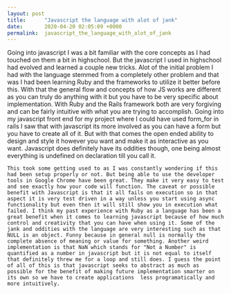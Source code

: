 ```yaml
---
layout: post
title:      "Javascript the language with alot of jank"
date:       2020-04-20 02:05:09 +0000
permalink:  javascript_the_language_with_alot_of_jank
---
```



 Going into javascript I was a bit familiar with the core concepts as I had touched on them a bit in highschool. But the javascript I used in highschool had evolved and learned a couple new tricks. Alot of the initial problem I had with the language stemmed from a completely other problem and that was I had been learning Ruby and the frameworks to utilize it better before this. With that the general flow and concepts of how JS works are different as you can truly do anything with it but you have to be very specific about implementation. With Ruby and the Rails framework  both are very forgiving and can be fairly intuitive with what you are trying to accomplish. Going into my javascript front end for my project where I could have used form_for in rails I saw that with javascript its more involved as you can have a form but you have to create all of it. But with that comes the open ended ability to design and style it however you want and make it as interactive as you want. Javascript does definitely have its oddities though, one being almost everything is undefined on declaration till you call it. 

    This took some getting used to as I was constantly wondering if this had been setup properly or not. But being able to use the developer tools in Google Chrome have been great. They make it very easy to test and see exactly how your code will function. The caveat or possible benefit with Javascript is that it all fails on execution so in that aspect it is very test driven in a way unless you start using async functionality but even then it will still show you in execution what failed. I think my past experience with Ruby as a language has been a great benefit when it comes to learning javascript because of how much control and creativity that you can have when using it. Some of the jank and oddities with the language are very interesting such as that NULL is an object. Funny because in general null is normally the complete absence of meaning or value for something. Another weird implementation is that NaN which stands for "Not a Number" is quantified as a number in javascript but it is not equal to itself that definitely threw me for a loop and still does. I guess the point of all of this is that javascript seeks to abstract as much as possible for the benefit of making future implementation smarter on its own so we have to create applications  less programatically and more intuitively.
